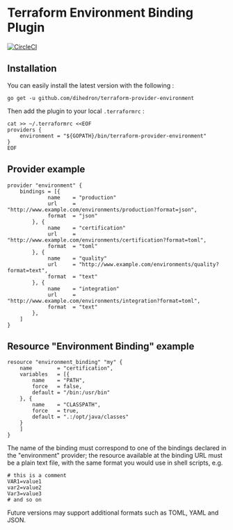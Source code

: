 # Terraform Environment Binding Plugin 

[![CircleCI](https://circleci.com/gh/dihedron/terraform-provider-environment.svg?style=svg)](https://circleci.com/gh/dihedron/terraform-provider-environment)


## Installation

You can easily install the latest version with the following :

```
go get -u github.com/dihedron/terraform-provider-environment
```

Then add the plugin to your local `.terraformrc` :

```
cat >> ~/.terraformrc <<EOF
providers {
    environment = "${GOPATH}/bin/terraform-provider-environment"
}
EOF
```

## Provider example

```
provider "environment" {
    bindings = [{ 
             name    = "production"      
             url     = "http://www.example.com/environments/production?format=json",
             format  = "json"
        }, {
             name    = "certification"      
             url     = "http://www.example.com/environments/certification?format=toml",
             format  = "toml"
        }, {
             name    = "quality"      
             url     = "http://www.example.com/environments/quality?format=text",
             format  = "text"
        }, {
             name    = "integration"      
             url     = "http://www.example.com/environments/integration?format=toml",
             format  = "text"
        },
    ]
}
```

## Resource "Environment Binding" example

```
resource "environment_binding" "my" {
    name        = "certification",
    variables   = [{
	    name    = "PATH",
	    force   = false,
	    default = "/bin:/usr/bin"
	}, {
	    name    = "CLASSPATH",
	    force   = true,
	    default = ".:/opt/java/classes"
	}
    ]
}	 
```

The name of the binding must correspond to one of the bindings declared in the "environment" provider; 
the resource available at the binding URL must be a plain text file, with the same format you would use in
shell scripts, e.g.
```
# this is a comment
VAR1=value1
var2=value2
Var3=value3
# and so on
```
Future versions may support additional formats such as TOML, YAML and JSON.